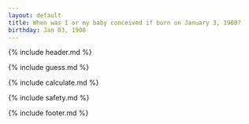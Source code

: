 ```yaml
---
layout: default
title: When was I or my baby conceived if born on January 3, 1908?
birthday: Jan 03, 1908
---
```


{% include header.md %}

{% include guess.md %}

{% include calculate.md %}

{% include safety.md %}

{% include footer.md %}



